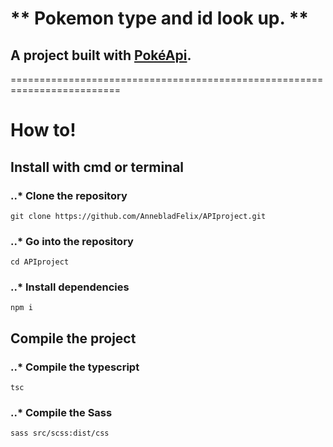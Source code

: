 # ** Pokemon type and id look up. **

## A project built with [PokéApi](https://pokeapi.co/).

=========================================================================

# How to!

## Install with cmd or terminal

### ..* Clone the repository
```
git clone https://github.com/AnnebladFelix/APIproject.git
```
### ..* Go into the repository
```
cd APIproject
```
### ..* Install dependencies
```
npm i
```

## Compile the project

### ..* Compile the typescript
```
tsc
```
### ..* Compile the Sass
```
sass src/scss:dist/css
```
